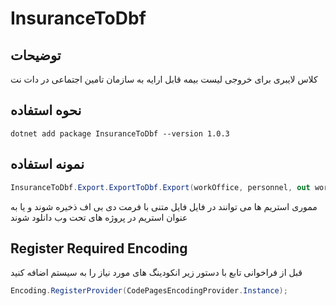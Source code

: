 # InsuranceToDbf

## توضیحات
کلاس لایبری برای خروجی لیست بیمه قابل ارایه به سازمان تامین اجتماعی در دات نت 

## نحوه استفاده
``
dotnet add package InsuranceToDbf --version 1.0.3
``

## نمونه استفاده
```C#
InsuranceToDbf.Export.ExportToDbf.Export(workOffice, personnel, out workOfficeStream, out personnelStream);
```
مموری استریم ها می توانند در فایل فایل متنی با فرمت دی بی اف ذخیره شوند و یا به عنوان استریم در پروژه های تحت وب دانلود شوند


## Register Required Encoding
قبل از فراخوانی تابع با دستور زیر انکودینگ های مورد نیاز را به سیستم اضافه کنید

```C#
Encoding.RegisterProvider(CodePagesEncodingProvider.Instance);
```